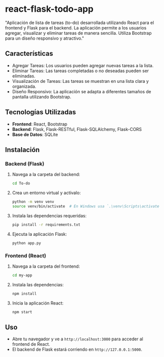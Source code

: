 # react-flask-todo-app
"Aplicación de lista de tareas (to-do) desarrollada utilizando React para el frontend y Flask para el backend. La aplicación permite a los usuarios agregar, visualizar y eliminar tareas de manera sencilla. Utiliza Bootstrap para un diseño responsivo y atractivo."

## Características

- Agregar Tareas: Los usuarios pueden agregar nuevas tareas a la lista.
- Eliminar Tareas: Las tareas completadas o no deseadas pueden ser eliminadas.
- Visualización de Tareas: Las tareas se muestran en una lista clara y organizada.
- Diseño Responsivo: La aplicación se adapta a diferentes tamaños de pantalla utilizando Bootstrap.

## Tecnologías Utilizadas

- **Frontend**: React, Bootstrap
- **Backend**: Flask, Flask-RESTful, Flask-SQLAlchemy, Flask-CORS
- **Base de Datos**: SQLite

## Instalación

### Backend (Flask)

1. Navega a la carpeta del backend:
   ```bash
   cd To-do
   ```

2. Crea un entorno virtual y actívalo:
   ```bash
   python -m venv venv
   source venv/bin/activate  # En Windows usa `.\venv\Scripts\activate`
   ```

3. Instala las dependencias requeridas:
   ```bash
   pip install -r requirements.txt
   ```

4. Ejecuta la aplicación Flask:
   ```bash
   python app.py
   ```

### Frontend (React)

1. Navega a la carpeta del frontend:
   ```bash
   cd my-app
   ```

2. Instala las dependencias:
   ```bash
   npm install
   ```

3. Inicia la aplicación React:
   ```bash
   npm start
   ```

## Uso

- Abre tu navegador y ve a `http://localhost:3000` para acceder al frontend de React.
- El backend de Flask estará corriendo en `http://127.0.0.1:5000`.
